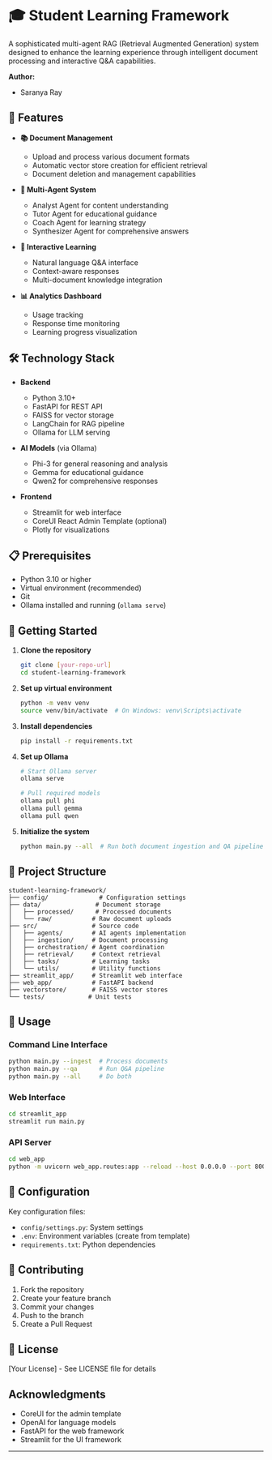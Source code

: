 # 🎓 Student Learning Framework

A sophisticated multi-agent RAG (Retrieval Augmented Generation) system designed to enhance the learning experience through intelligent document processing and interactive Q&A capabilities.

**Author:**
- Saranya Ray

## 🌟 Features

- **📚 Document Management**
  - Upload and process various document formats
  - Automatic vector store creation for efficient retrieval
  - Document deletion and management capabilities

- **🤖 Multi-Agent System**
  - Analyst Agent for content understanding
  - Tutor Agent for educational guidance
  - Coach Agent for learning strategy
  - Synthesizer Agent for comprehensive answers

- **💬 Interactive Learning**
  - Natural language Q&A interface
  - Context-aware responses
  - Multi-document knowledge integration

- **📊 Analytics Dashboard**
  - Usage tracking
  - Response time monitoring
  - Learning progress visualization

## 🛠️ Technology Stack

- **Backend**
  - Python 3.10+
  - FastAPI for REST API
  - FAISS for vector storage
  - LangChain for RAG pipeline
  - Ollama for LLM serving

- **AI Models** (via Ollama)
  - Phi-3 for general reasoning and analysis
  - Gemma for educational guidance
  - Qwen2 for comprehensive responses

- **Frontend**
  - Streamlit for web interface
  - CoreUI React Admin Template (optional)
  - Plotly for visualizations

## 📋 Prerequisites

- Python 3.10 or higher
- Virtual environment (recommended)
- Git
- Ollama installed and running (`ollama serve`)

## 🚀 Getting Started

1. **Clone the repository**
   ```bash
   git clone [your-repo-url]
   cd student-learning-framework
   ```

2. **Set up virtual environment**
   ```bash
   python -m venv venv
   source venv/bin/activate  # On Windows: venv\Scripts\activate
   ```

3. **Install dependencies**
   ```bash
   pip install -r requirements.txt
   ```

4. **Set up Ollama**
   ```bash
   # Start Ollama server
   ollama serve

   # Pull required models
   ollama pull phi
   ollama pull gemma
   ollama pull qwen
   ```

5. **Initialize the system**
   ```bash
   python main.py --all  # Run both document ingestion and QA pipeline
   ```

## 📂 Project Structure

```
student-learning-framework/
├── config/              # Configuration settings
├── data/               # Document storage
│   ├── processed/      # Processed documents
│   └── raw/           # Raw document uploads
├── src/               # Source code
│   ├── agents/        # AI agents implementation
│   ├── ingestion/     # Document processing
│   ├── orchestration/ # Agent coordination
│   ├── retrieval/     # Context retrieval
│   ├── tasks/         # Learning tasks
│   └── utils/         # Utility functions
├── streamlit_app/     # Streamlit web interface
├── web_app/           # FastAPI backend
├── vectorstore/       # FAISS vector stores
└── tests/            # Unit tests
```

## 🎯 Usage

### Command Line Interface
```bash
python main.py --ingest  # Process documents
python main.py --qa      # Run Q&A pipeline
python main.py --all     # Do both
```

### Web Interface
```bash
cd streamlit_app
streamlit run main.py
```

### API Server
```bash
cd web_app
python -m uvicorn web_app.routes:app --reload --host 0.0.0.0 --port 8005
```

## 🔧 Configuration

Key configuration files:
- `config/settings.py`: System settings
- `.env`: Environment variables (create from template)
- `requirements.txt`: Python dependencies

## 🤝 Contributing

1. Fork the repository
2. Create your feature branch
3. Commit your changes
4. Push to the branch
5. Create a Pull Request

## 📝 License

[Your License] - See LICENSE file for details

## Acknowledgments

- CoreUI for the admin template
- OpenAI for language models
- FastAPI for the web framework
- Streamlit for the UI framework

---
